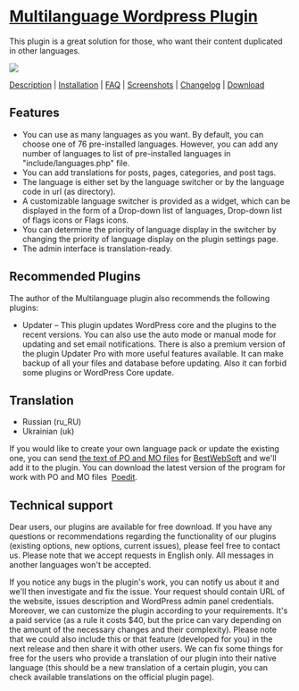 <a href="http://bestwebsoft.com/products/multilanguage/description" target=_blank>Multilanguage Wordpress Plugin</a> 
==============================

This plugin is a great solution for those, who want their content duplicated in other languages. 

<img src="http://bestwebsoft.com/wp-content/uploads/2014/10/xmultilanguage-banner-website.jpg.pagespeed.ic.mpQEPiu2_X.jpg" />

<a href="http://bestwebsoft.com/products/multilanguage/#description" target=_blank>Description</a> | 
<a href="http://bestwebsoft.com/products/multilanguage/#installation" target=_blank>Installation</a> | 
<a href="http://bestwebsoft.com/products/multilanguage/#faq" target=_blank>FAQ</a> | 
<a href="http://bestwebsoft.com/products/multilanguage/#screenshots" target=_blank>Screenshots</a> | 
<a href="http://bestwebsoft.com/products/multilanguage/#changelog" target=_blank>Changelog</a> | 
<a href="http://bestwebsoft.com/products/multilanguage/#download" target=_blank>Download</a>


Features
--------------------------
* You can use as many languages as you want. By default, you can choose one of 76 pre-installed languages. However, you can add any number of languages to list of pre-installed languages in "include/languages.php" file.
* You can add translations for posts, pages, categories, and post tags.
* The language is either set by the language switcher or by the language code in url (as directory).
* A customizable language switcher is provided as a widget, which can be displayed in the form of a Drop-down list of languages, Drop-down list of flags icons or Flags icons.
* You can determine the priority of language display ​​in the switcher by changing the priority of language display on the plugin settings page.
* The admin interface is translation-ready.

Recommended Plugins
--------------------------
The author of the Multilanguage plugin also recommends the following plugins:
* Updater – This plugin updates WordPress core and the plugins to the recent versions. You can also use the auto mode or manual mode for updating and set email notifications.
There is also a premium version of the plugin Updater Pro with more useful features available. It can make backup of all your files and database before updating. Also it can forbid some plugins or WordPress Core update.

Translation
--------------------------
* Russian (ru_RU)
* Ukrainian (uk)

If you would like to create your own language pack or update the existing one, you can send <a href="http://codex.wordpress.org/Translating_WordPress" target="_blank">the text of PO and MO files</a> for <a href="http://support.bestwebsoft.com" target="_blank">BestWebSoft</a> and we'll add it to the plugin. You can download the latest version of the program for work with PO and MO files  <a href="http://www.poedit.net/download.php" target="_blank">Poedit</a>.

Technical support
--------------------------
Dear users, our plugins are available for free download. If you have any questions or recommendations regarding the functionality of our plugins (existing options, new options, current issues), please feel free to contact us. Please note that we accept requests in English only. All messages in another languages won't be accepted.

If you notice any bugs in the plugin's work, you can notify us about it and we'll then investigate and fix the issue. Your request should contain URL of the website, issues description and WordPress admin panel credentials.
Moreover, we can customize the plugin according to your requirements. It's a paid service (as a rule it costs $40, but the price can vary depending on the amount of the necessary changes and their complexity). Please note that we could also include this or that feature (developed for you) in the next release and then share it with other users.
We can fix some things for free for the users who provide a translation of our plugin into their native language (this should be a new translation of a certain plugin, you can check available translations on the official plugin page).
